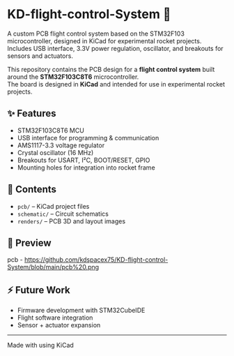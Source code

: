 # KD-flight-control-System 🚀
A custom PCB flight control system based on the STM32F103 microcontroller, designed in KiCad for experimental rocket projects. Includes USB interface, 3.3V power regulation, oscillator, and breakouts for sensors and actuators.


This repository contains the PCB design for a **flight control system** built around the **STM32F103C8T6** microcontroller.  
The board is designed in **KiCad** and intended for use in experimental rocket projects.

## ✨ Features
- STM32F103C8T6 MCU  
- USB interface for programming & communication  
- AMS1117-3.3 voltage regulator  
- Crystal oscillator (16 MHz)  
- Breakouts for USART, I²C, BOOT/RESET, GPIO  
- Mounting holes for integration into rocket frame  

## 📂 Contents
- `pcb/` – KiCad project files  
- `schematic/` – Circuit schematics  
- `renders/` – PCB 3D and layout images  

## 📸 Preview
pcb - https://github.com/kdspacex75/KD-flight-control-System/blob/main/pcb%20.png


## ⚡ Future Work
- Firmware development with STM32CubeIDE  
- Flight software integration  
- Sensor + actuator expansion  

---
Made with  using KiCad

